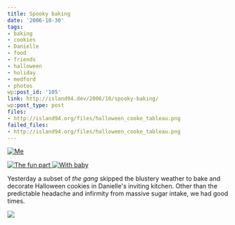 ```yaml
---
title: Spooky baking
date: '2006-10-30'
tags:
- baking
- cookies
- Danielle
- food
- friends
- halloween
- holiday
- medford
- photos
wp:post_id: '105'
link: http://island94.dev/2006/10/spooky-baking/
wp:post_type: post
files:
- http://island94.org/files/halloween_cooke_tableau.png
failed_files:
- http://island94.org/files/halloween_cooke_tableau.png
---
```


  [ ![Me](http://static.flickr.com/83/283007358_934d0077a9.jpg) ](http://www.flickr.com/photos/bensheldon/283007358/ "Photo Sharing")

[ ![The fun part](http://static.flickr.com/120/283023995_b5949dcfd8_m.jpg) ](http://www.flickr.com/photos/bensheldon/283023995/ "Photo Sharing") [ ![With baby](http://static.flickr.com/122/283005536_e2c9b19d71_m.jpg) ](http://www.flickr.com/photos/bensheldon/283005536/ "Photo Sharing")

Yesterday a subset of _the gang_ skipped the blustery weather to bake and decorate Halloween cookies in Danielle's inviting kitchen. Other than the predictable headache and infirmity from massive sugar intake, we had good times.

  [ ![](2006-10-30-Spooky-baking/halloween_cooke_tableau.png) ](http://flickr.com/photos/bensheldon/sets/72157594351008275/)
